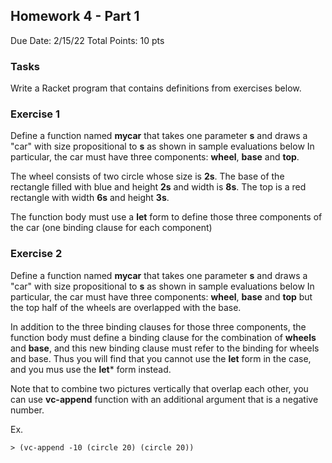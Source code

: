 ## Homework 4 - Part 1

Due Date: 2/15/22
Total Points: 10 pts

### Tasks

Write a Racket program that contains definitions from exercises below. 

### Exercise 1

Define a function named **mycar** that takes one parameter **s** and draws a "car" with size propositional to **s** as shown in sample evaluations below In particular, the car must have three components: **wheel**, **base** and **top**. 

The wheel consists of two circle whose size is **2s**. The base of the rectangle filled with blue and height **2s** and width is **8s**. The top is a red rectangle with width **6s** and height **3s**.

The function body must use a **let** form to define those three components of the car (one binding clause for each component)

### Exercise 2

Define a function named **mycar** that takes one parameter **s** and draws a "car" with size propositional to **s** as shown in sample evaluations below In particular, the car must have three components: **wheel**, **base** and **top** but the top half of the wheels are overlapped with the base.

In addition to the three binding clauses for those three components, the function body must define a binding clause for the combination of **wheels** and **base**, and this new binding clause must refer to the binding for wheels and base. Thus you will find that you cannot use the **let** form in the case, and you mus use the **let*** form instead.

Note that to combine two pictures vertically that overlap each other, you can use **vc-append** function with an additional argument that is a negative number.

Ex.
```racket
> (vc-append -10 (circle 20) (circle 20))
```
